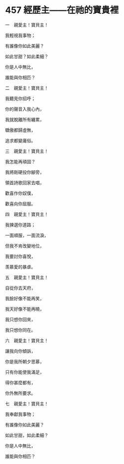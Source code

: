 # 457 經歷主——在祂的寶貴裡

一　親愛主！寶貝主！

我輕視我事物；　

有誰像你如此美麗？

如此甘甜？如此柔細？

你是人中無比，

誰能與你相匹？

二　親愛主！寶貝主！

我聽見你招呼；

你的聲音入我心內，

我就脫離所有纏累，

驕傲都歸虛無，

追求都變庸俗。

三　親愛主！寶貝主！

我怎能再頑固？

我將剛硬投你腳旁，

領首詩歌回家去唱，

歡喜作你奴僕，

歡喜向你屈服。

四　親愛主！寶貝主！

我揀選你道路；

一面順服，一面流淚，

但我不肯改變地位，

我要討你喜悅，

羡慕愛的暴虐。

五　親愛主！寶貝主！

自從你去天府，

我臉好像不能再笑，

我天好像不能再曉，

我只想你回來，

我只想你同在。

六　親愛主！寶貝主！

讓我向你傾訴，

你是我所朝夕思慕，

只有你能使我滿足，

得你甚麼都有，

你外無所要求。

七　親愛主！寶貝主！

我奉獻我事物；

有誰像你如此美麗？

如此甘甜，如此柔細？

你是人中無比，

誰能與你相匹？

